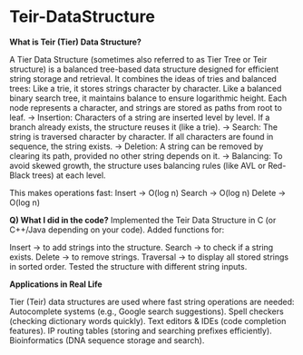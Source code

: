 # Teir-DataStructure
**What is Teir (Tier) Data Structure?**

A Tier Data Structure (sometimes also referred to as Tier Tree or Teir structure) is a balanced tree-based data structure designed for efficient string storage and retrieval.
It combines the ideas of tries and balanced trees:
Like a trie, it stores strings character by character.
Like a balanced binary search tree, it maintains balance to ensure logarithmic height.
Each node represents a character, and strings are stored as paths from root to leaf.
-> Insertion: Characters of a string are inserted level by level. If a branch already exists, the structure reuses it (like a trie).
-> Search: The string is traversed character by character. If all characters are found in sequence, the string exists.
-> Deletion: A string can be removed by clearing its path, provided no other string depends on it.
-> Balancing: To avoid skewed growth, the structure uses balancing rules (like AVL or Red-Black trees) at each level.

This makes operations fast:
Insert → O(log n)
Search → O(log n)
Delete → O(log n)

**Q) What I did in the code?**
Implemented the Teir Data Structure in C (or C++/Java depending on your code).
Added functions for:

Insert → to add strings into the structure.
Search → to check if a string exists.
Delete → to remove strings.
Traversal → to display all stored strings in sorted order.
Tested the structure with different string inputs.

**Applications in Real Life**

Tier (Teir) data structures are used where fast string operations are needed:
Autocomplete systems (e.g., Google search suggestions).
Spell checkers (checking dictionary words quickly).
Text editors & IDEs (code completion features).
IP routing tables (storing and searching prefixes efficiently).
Bioinformatics (DNA sequence storage and search).
